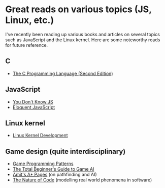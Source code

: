 # Great reads on various topics (JS, Linux, etc.)

I've recently been reading up various books and articles on several topics such
as JavaScript and the Linux kernel. Here are some noteworthy reads for
future reference.

## C
 * [The C Programming Language (Second Edition)](https://www.oreilly.com/library/view/the-c-programming/9780133086249/)

## JavaScript
 * [You Don't Know JS](https://github.com/getify/You-Dont-Know-JS/)
 * [Eloquent JavaScript](https://eloquentjavascript.net/)

## Linux kernel
 * [Linux Kernel Development](https://books.google.com.sg/books/about/Linux_Kernel_Development.html?id=1nCQJE0oRE0C/)

## Game design (quite interdisciplinary)
 * [Game Programming Patterns](http://gameprogrammingpatterns.com/)
 * [The Total Beginner's Guide to Game AI](https://www.gamedev.net/articles/programming/artificial-intelligence/the-total-beginners-guide-to-game-ai-r4942/)
 * [Amit's A* Pages](http://theory.stanford.edu/~amitp/GameProgramming/) (on pathfinding and AI)
 * [The Nature of Code](http://natureofcode.com/) (modelling real world phenomena in software)
